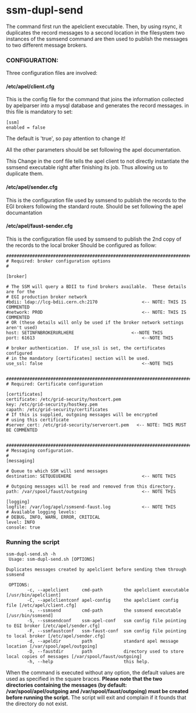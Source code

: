 ssm-dupl-send
=============


The command first run the apelclient executable. Then, by using rsync, it duplicates the record messages to a second location in the filesystem
two instances of the ssmsend command are then used to publish the messages to two different message brokers.

### CONFIGURATION:

Three configuration files are involved:

#### /etc/apel/client.cfg

This is the config file for the command that joins the information collected by apelparser into a mysql database and generates the record messages.
in this file is mandatory to set:

````
[ssm]
enabled = false
````

The default is 'true', so pay attention to change it!

All the other parameters should be set following the apel documentation.

This Change in the conf file tells the apel client to not directly instantiate the ssmsend executable right after finishing its job. 
Thus allowing us to duplicate them.

#### /etc/apel/sender.cfg

This is the configuration file used by ssmsend to publish the records to the EGI brokers following the standard route. Should be set 
following the apel documantation

#### /etc/apel/faust-sender.cfg

This is the configuration file used by ssmsend to publish the 2nd copy of the records to the local broker Should be configured as follow:

````
################################################################################
# Required: broker configuration options
#

[broker]

# The SSM will query a BDII to find brokers available.  These details are for the
# EGI production broker network
#bdii: ldap://lcg-bdii.cern.ch:2170					<-- NOTE: THIS IS COMMENTED
#network: PROD										<-- NOTE: THIS IS COMMENTED
# OR (these details will only be used if the broker network settings aren't used)
host: SETINFNBROKERURLHERE						<--NOTE THIS
port: 61613											<--NOTE THIS

# broker authentication.  If use_ssl is set, the certificates configured
# in the mandatory [certificates] section will be used.
use_ssl: false										<--NOTE THIS


################################################################################
# Required: Certificate configuration

[certificates]
certificate: /etc/grid-security/hostcert.pem
key: /etc/grid-security/hostkey.pem
capath: /etc/grid-security/certificates
# If this is supplied, outgoing messages will be encrypted
# using this certificate
#server_cert: /etc/grid-security/servercert.pem   <-- NOTE: THIS MUST BE COMMENTED


################################################################################
# Messaging configuration.
#
[messaging]

# Queue to which SSM will send messages
destination: SETQUEUEHERE							<-- NOTE THIS

# Outgoing messages will be read and removed from this directory.
path: /var/spool/faust/outgoing						<-- NOTE THIS

[logging]
logfile: /var/log/apel/ssmsend-faust.log			<-- NOTE THIS
# Available logging levels:
# DEBUG, INFO, WARN, ERROR, CRITICAL
level: INFO
console: true
````

### Running the script

````
ssm-dupl-send.sh -h
 Usage: ssm-dupl-send.sh [OPTIONS]
 
Duplicates messages created by apelclient before sending them through ssmsend

 OPTIONS:
        -c, --apelclient     cmd-path        the apelclient executable [/usr/bin/apelclient]
        -C, --apelclientconf apel-config     the apelclient config file [/etc/apel/client.cfg]
        -s, --ssmsend        cmd-path        the ssmsend executable [/usr/bin/ssmsend]
        -S, --ssmsendconf    ssm-apel-conf   ssm config file pointing to EGI broker [/etc/apel/sender.cfg]
        -F, --ssmfaustconf   ssm-faust-conf  ssm config file pointing to local broker [/etc/apel/sender.cfg]
        -d, --apeldir        path            standard apel message location [/var/spool/apel/outgoing]
        -D, --faustdir       path            directory used to store local copies of messages [/var/spool/faust/outgoing]
        -h, --help                           this help.
````

When the command is executed without any option, the default values are used as specified in the square braces.
**Please note that the two directories containing the messages (by default: /var/spool/apel/outgoing  and /var/spool/faust/outgoing) must be created before running the script.** 
The script will exit and complain if it founds that the directory do not exist. 
